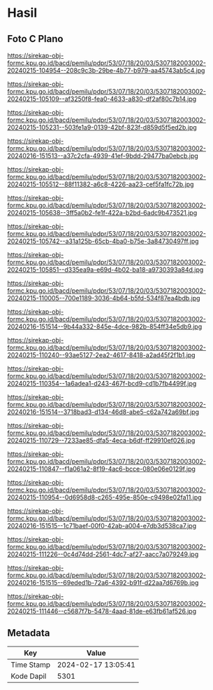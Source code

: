 # Hasil

## Foto C Plano

https://sirekap-obj-formc.kpu.go.id/bacd/pemilu/pdpr/53/07/18/20/03/5307182003002-20240215-104954--208c9c3b-29be-4b77-b979-aa45743ab5c4.jpg

https://sirekap-obj-formc.kpu.go.id/bacd/pemilu/pdpr/53/07/18/20/03/5307182003002-20240215-105109--af3250f8-fea0-4633-a830-df2af80c7b14.jpg

https://sirekap-obj-formc.kpu.go.id/bacd/pemilu/pdpr/53/07/18/20/03/5307182003002-20240215-105231--503fe1a9-0139-42bf-823f-d859d5f5ed2b.jpg

https://sirekap-obj-formc.kpu.go.id/bacd/pemilu/pdpr/53/07/18/20/03/5307182003002-20240216-151513--a37c2cfa-4939-41ef-9bdd-29477ba0ebcb.jpg

https://sirekap-obj-formc.kpu.go.id/bacd/pemilu/pdpr/53/07/18/20/03/5307182003002-20240215-105512--88f11382-a6c8-4226-aa23-cef5fa1fc72b.jpg

https://sirekap-obj-formc.kpu.go.id/bacd/pemilu/pdpr/53/07/18/20/03/5307182003002-20240215-105638--3ff5a0b2-fe1f-422a-b2bd-6adc9b473521.jpg

https://sirekap-obj-formc.kpu.go.id/bacd/pemilu/pdpr/53/07/18/20/03/5307182003002-20240215-105742--a31a125b-65cb-4ba0-b75e-3a84730497ff.jpg

https://sirekap-obj-formc.kpu.go.id/bacd/pemilu/pdpr/53/07/18/20/03/5307182003002-20240215-105851--d335ea9a-e69d-4b02-ba18-a9730393a84d.jpg

https://sirekap-obj-formc.kpu.go.id/bacd/pemilu/pdpr/53/07/18/20/03/5307182003002-20240215-110005--700e1189-3036-4b64-b5fd-534f87ea4bdb.jpg

https://sirekap-obj-formc.kpu.go.id/bacd/pemilu/pdpr/53/07/18/20/03/5307182003002-20240216-151514--9b44a332-845e-4dce-982b-854ff34e5db9.jpg

https://sirekap-obj-formc.kpu.go.id/bacd/pemilu/pdpr/53/07/18/20/03/5307182003002-20240215-110240--93ae5127-2ea2-4617-8418-a2ad45f2f1b1.jpg

https://sirekap-obj-formc.kpu.go.id/bacd/pemilu/pdpr/53/07/18/20/03/5307182003002-20240215-110354--1a6adea1-d243-467f-bcd9-cd1b7fb4499f.jpg

https://sirekap-obj-formc.kpu.go.id/bacd/pemilu/pdpr/53/07/18/20/03/5307182003002-20240216-151514--3718bad3-d134-46d8-abe5-c62a742a69bf.jpg

https://sirekap-obj-formc.kpu.go.id/bacd/pemilu/pdpr/53/07/18/20/03/5307182003002-20240215-110729--7233ae85-dfa5-4eca-b6df-ff29910ef026.jpg

https://sirekap-obj-formc.kpu.go.id/bacd/pemilu/pdpr/53/07/18/20/03/5307182003002-20240215-110847--f1a061a2-8f19-4ac6-bcce-080e06e0129f.jpg

https://sirekap-obj-formc.kpu.go.id/bacd/pemilu/pdpr/53/07/18/20/03/5307182003002-20240215-110954--0d6958d8-c265-495e-850e-c9498e02fa11.jpg

https://sirekap-obj-formc.kpu.go.id/bacd/pemilu/pdpr/53/07/18/20/03/5307182003002-20240216-151515--1c71baef-00f0-42ab-a004-e7db3d538ca7.jpg

https://sirekap-obj-formc.kpu.go.id/bacd/pemilu/pdpr/53/07/18/20/03/5307182003002-20240215-111226--0c4d74dd-2561-4dc7-af27-aacc7a079249.jpg

https://sirekap-obj-formc.kpu.go.id/bacd/pemilu/pdpr/53/07/18/20/03/5307182003002-20240216-151515--69eded1b-72a6-4392-b91f-d22aa7d6769b.jpg

https://sirekap-obj-formc.kpu.go.id/bacd/pemilu/pdpr/53/07/18/20/03/5307182003002-20240215-111446--c5687f7b-5478-4aad-81de-e63fb61af526.jpg


## Metadata

| Key        | Value               |
| ---------- | ------------------- |
| Time Stamp | 2024-02-17 13:05:41 |
| Kode Dapil | 5301                |



